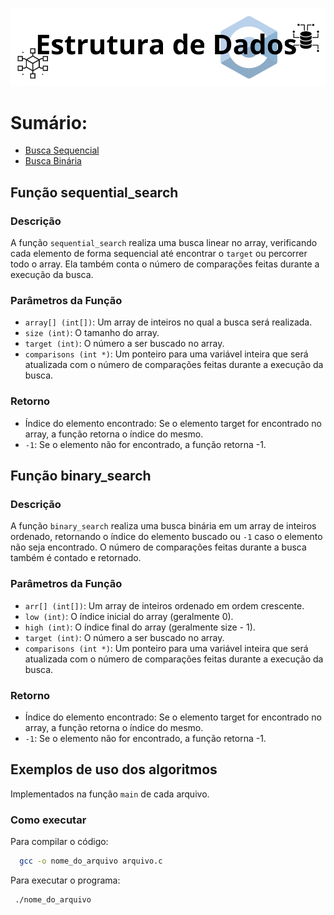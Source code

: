 ![Estrutura de Dados](assets/logo.png)

# Sumário:
- [Busca Sequencial](#função-sequential_search)
- [Busca Binária](#função-binary_search)


## Função sequential_search

### Descrição

A função `sequential_search` realiza uma busca linear no array, verificando cada elemento de forma sequencial até encontrar o `target` ou percorrer todo o array. Ela também conta o número de comparações feitas durante a execução da busca.

### Parâmetros da Função
  - `array[] (int[])`: Um array de inteiros no qual a busca será realizada.
  - `size (int)`: O tamanho do array.
  - `target (int)`: O número a ser buscado no array.
  - `comparisons (int *)`: Um ponteiro para uma variável inteira que será atualizada com o número de comparações feitas durante a execução da busca.

### Retorno
  - Índice do elemento encontrado: Se o elemento target for encontrado no array, a função retorna o índice do mesmo.
  - `-1`: Se o elemento não for encontrado, a função retorna -1.


## Função binary_search

### Descrição

A função `binary_search` realiza uma busca binária em um array de inteiros ordenado, retornando o índice do elemento buscado ou `-1` caso o elemento não seja encontrado. O número de comparações feitas durante a busca também é contado e retornado.

### Parâmetros da Função
  - `arr[] (int[])`: Um array de inteiros ordenado em ordem crescente.
  - `low (int)`: O índice inicial do array (geralmente 0).
  - `high (int)`: O índice final do array (geralmente size - 1).
  - `target (int)`: O número a ser buscado no array.
  - `comparisons (int *)`: Um ponteiro para uma variável inteira que será atualizada com o número de comparações feitas durante a execução da busca.

### Retorno
  - Índice do elemento encontrado: Se o elemento target for encontrado no array, a função retorna o índice do mesmo.
  - `-1`: Se o elemento não for encontrado, a função retorna -1.

## Exemplos de uso dos algoritmos
Implementados na função `main` de cada arquivo.

### Como executar
Para compilar o código:
```bash
  gcc -o nome_do_arquivo arquivo.c
```
Para executar o programa:
```bash
 ./nome_do_arquivo
```




